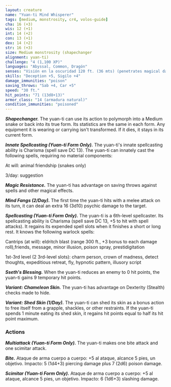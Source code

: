 ```yaml
---
layout: creature
name: "Yuan-ti Mind Whisperer"
tags: [medium, monstrosity, cr4, volos-guide]
cha: 16 (+3)
wis: 12 (+1)
int: 14 (+2)
con: 13 (+1)
dex: 14 (+2)
str: 16 (+3)
size: Medium monstrosity (shapechanger
alignment: yuan-ti)
challenge: "4 (1,100 XP)"
languages: "Abyssal, Common, Dragón"
senses: "Visión en la oscuridad 120 ft. (36 mts) (penetrates magical darkness)"
skills: "Deception +5, Sigilo +4"
damage_immunities: "poison"
saving_throws: "Sab +4, Car +5"
speed: "30 ft."
hit_points: "71 (13d8+13)"
armor_class: "14 (armadura natural)"
condition_immunities: "poisoned"
---
```


***Shapechanger.*** The yuan-ti can use its action to polymorph into a Medium snake or back into its true form. Its statistics are the same in each form. Any equipment it is wearing or carrying isn't transformed. If it dies, it stays in its current form.

***Innate Spellcasting (Yuan-ti Form Only).*** The yuan-ti's innate spellcasting ability is Charisma (spell save DC 13). The yuan-ti can innately cast the following spells, requiring no material components:

At will: animal friendship (snakes only)

3/day: suggestion

***Magic Resistance.*** The yuan-ti has advantage on saving throws against spells and other magical effects.

***Mind Fangs (2/Day).*** The first time the yuan-ti hits with a melee attack on its turn, it can deal an extra 16 (3d10) psychic damage to the target.

***Spellcasting (Yuan-ti Form Only).*** The yuan-ti is a 6th-level spellcaster. Its spellcasting ability is Charisma (spell save DC 13, +5 to hit with spell attacks). It regains its expended spell slots when it finishes a short or long rest. It knows the following warlock spells:

Cantrips (at will): eldritch blast (range 300 ft., +3 bonus to each damage roll),friends, message, minor illusion, poison spray, prestidigitation

1st-3rd level (2 3rd-level slots): charm person, crown of madness, detect thoughts, expeditious retreat, fly, hypnotic pattern, illusory script

***Sseth's Blessing.*** When the yuan-ti reduces an enemy to 0 hit points, the yuan-ti gains 9 temporary hit points.

***Variant: Chameleon Skin.*** The yuan-ti has advantage on Dexterity (Stealth) checks made to hide.

***Variant: Shed Skin (1/Day).*** The yuan-ti can shed its skin as a bonus action to free itself from a grapple, shackles, or other restraints. If the yuan-ti spends 1 minute eating its shed skin, it regains hit points equal to half its hit point maximum.

### Actions

***Multiattack (Yuan-ti Form Only).*** The yuan-ti makes one bite attack and one scimitar attack.

***Bite.*** Ataque de arma cuerpo a cuerpo: +5 al ataque, alcance 5 pies, un objetivo. Impacto: 5 (1d4+3) piercing damage plus 7 (2d6) poison damage.

***Scimitar (Yuan-ti Form Only).*** Ataque de arma cuerpo a cuerpo: +5 al ataque, alcance 5 pies, un objetivo. Impacto: 6 (1d6+3) slashing damage.